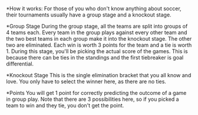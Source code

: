 *How it works:
For those of you who don't know anything about soccer, their tournaments  usually have a group stage and a knockout stage. 

*Group Stage
During the group stage, all the teams are split into groups of 4 teams each. Every team in the group plays against every other team and the two best teams in each group make it into the knockout stage. The other two are eliminated. Each win is worth 3 points for the team and a tie is worth 1. During this stage, you'll be picking the actual score of the games. This is because there can be ties in the standings and the first tiebreaker is goal differential.

*Knockout Stage
This is the single elimination bracket that you all know and love. You only have to select the winner here, as there are no ties.

*Points
You will get 1 point for correctly predicting the outcome of a game in group play. Note that there are 3 possibilities here, so if you picked a team to win and they tie, you don't get the point.